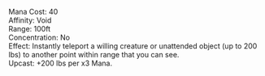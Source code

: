 Mana Cost: 40  
Affinity: Void  
Range: 100ft  
Concentration: No  
Effect: Instantly teleport a willing creature or unattended object (up to 200 lbs) to another point within range that you can see.  
Upcast: +200 lbs per x3 Mana.